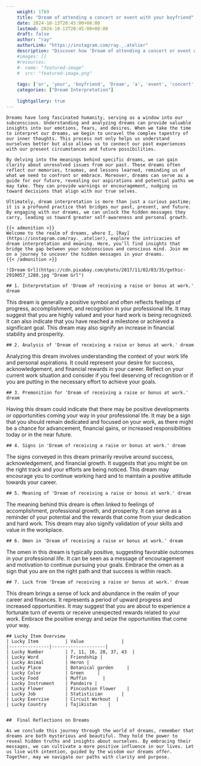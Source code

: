```yaml
---
    weight: 1769
    title: "Dream of attending a concert or event with your boyfriend"  # Assuming 'title' column exists
    date: 2024-10-13T20:45:00+08:00
    lastmod: 2024-10-13T20:45:00+08:00
    draft: false
    author: "ray"
    authorLink: "https://instagram.com/ray._.atelier"
    description: "Discover how 'Dream of attending a concert or event with your boyfriend' can interpret your future and uncover its significant meanings in your life."
    #images: []
    #resources:
    #- name: "featured-image"
    #  src: "featured-image.png"
    
    tags: ['or', 'your', 'boyfriend', 'Dream', 'a', 'event', 'concert', 'of', 'attending', 'with']
    categories: ["Dream Interpretation"]
    
    lightgallery: true
---
```

    
    Dreams have long fascinated humanity, serving as a window into our subconscious. Understanding and analyzing dreams can provide valuable insights into our emotions, fears, and desires. When we take the time to interpret our dreams, we begin to unravel the complex tapestry of our inner thoughts. This process not only helps us understand ourselves better but also allows us to connect our past experiences with our present circumstances and future possibilities.
    
    By delving into the meanings behind specific dreams, we can gain clarity about unresolved issues from our past. These dreams often reflect our memories, traumas, and lessons learned, reminding us of what we need to confront or embrace. Moreover, dreams can serve as a guide for our future, revealing our aspirations and potential paths we may take. They can provide warnings or encouragement, nudging us toward decisions that align with our true selves.
    
    Ultimately, dream interpretation is more than just a curious pastime; it is a profound practice that bridges our past, present, and future. By engaging with our dreams, we can unlock the hidden messages they carry, leading us toward greater self-awareness and personal growth.
    
    {{< admonition >}}
    Welcome to the realm of dreams, where I, [Ray](https://instagram.com/ray._.atelier), explore the intricacies of dream interpretation and meaning. Here, you’ll find insights that bridge the gap between your subconscious and conscious mind. Join me on a journey to uncover the hidden messages in your dreams.
    {{< /admonition >}}
    
    ![Dream Grl](https://cdn.pixabay.com/photo/2017/11/02/03/35/gothic-2910057_1280.jpg "Dream Grl")
    
    ## 1. Interpretation of 'Dream of receiving a raise or bonus at work.' dream
    
This dream is generally a positive symbol and often reflects feelings of progress, accomplishment, and recognition in your professional life. It may suggest that you are highly valued and your hard work is being recognized. It can also indicate that you have reached a milestone or achieved a significant goal. This dream may also signify an increase in financial stability and prosperity.
    
    ## 2. Analysis of 'Dream of receiving a raise or bonus at work.' dream
    
Analyzing this dream involves understanding the context of your work life and personal aspirations. It could represent your desire for success, acknowledgement, and financial rewards in your career. Reflect on your current work situation and consider if you feel deserving of recognition or if you are putting in the necessary effort to achieve your goals.
    
    ## 3. Premonition for 'Dream of receiving a raise or bonus at work.' dream
    
Having this dream could indicate that there may be positive developments or opportunities coming your way in your professional life. It may be a sign that you should remain dedicated and focused on your work, as there might be a chance for advancement, financial gains, or increased responsibilities today or in the near future.
    
    ## 4. Signs in 'Dream of receiving a raise or bonus at work.' dream
    
The signs conveyed in this dream primarily revolve around success, acknowledgement, and financial growth. It suggests that you might be on the right track and your efforts are being noticed. This dream may encourage you to continue working hard and to maintain a positive attitude towards your career.
    
    ## 5. Meaning of 'Dream of receiving a raise or bonus at work.' dream
    
The meaning behind this dream is often linked to feelings of accomplishment, professional growth, and prosperity. It can serve as a reminder of your potential and the rewards that come from your dedication and hard work. This dream may also signify validation of your skills and value in the workplace.
    
    ## 6. Omen in 'Dream of receiving a raise or bonus at work.' dream
    
The omen in this dream is typically positive, suggesting favorable outcomes in your professional life. It can be seen as a message of encouragement and motivation to continue pursuing your goals. Embrace the omen as a sign that you are on the right path and that success is within reach.
    
    ## 7. Luck from 'Dream of receiving a raise or bonus at work.' dream
    
This dream brings a sense of luck and abundance in the realm of your career and finances. It represents a period of upward progress and increased opportunities. It may suggest that you are about to experience a fortunate turn of events or receive unexpected rewards related to your work. Embrace the positive energy and seize the opportunities that come your way.
    
    ## Lucky Item Overview
    | Lucky Item          | Value              |
    |---------------|--------------------|
    | Lucky Number        | 7, 11, 16, 28, 37, 43  |
    | Lucky Word          | Friendship |
    | Lucky Animal        | Heron |
    | Lucky Place         | Botanical garden     |
    | Lucky Color         | Green     |
    | Lucky Food          | Muffin      |
    | Lucky Instrument    | Pandeiro |
    | Lucky Flower        | Pincushion Flower    |
    | Lucky Job           | Statistician       |
    | Lucky Exercise      | Circuit Workout  |
    | Lucky Country       | Tajikistan    |
    
    
    ##  Final Reflections on Dreams
    
    As we conclude this journey through the world of dreams, remember that dreams are both mysterious and beautiful. They hold the power to reveal hidden truths and insights about ourselves. By embracing their messages, we can cultivate a more positive influence in our lives. Let us live with intention, guided by the wisdom our dreams offer. Together, may we navigate our paths with clarity and purpose.
    